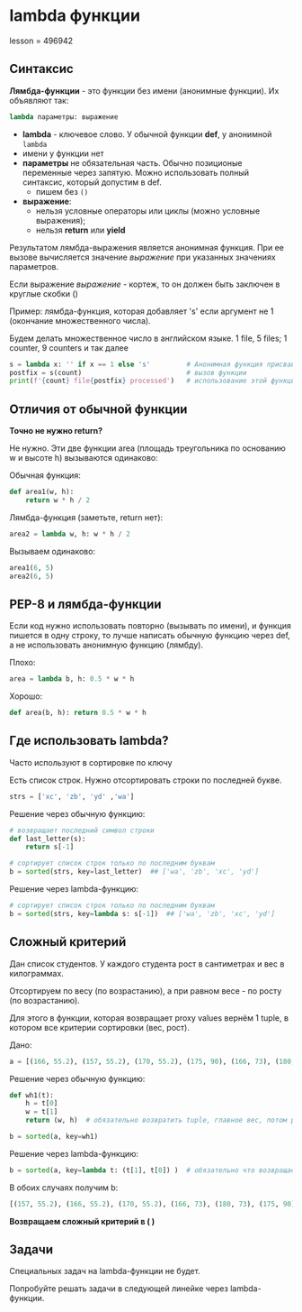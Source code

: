 # lambda функции

lesson = 496942

## Синтаксис

**Лямбда-функции** - это функции без имени (анонимные функции). Их объявляют так:

```python
lambda параметры: выражение
```

* **lambda** - ключевое слово. У обычной функции **def**, у анонимной `lambda`
* имени у функции нет
* **параметры** не обязательная часть. Обычно позиционые переменные через запятую. Можно использовать полный синтаксис, который допустим в def.
    * пишем без `()`
* **выражение**:
    * нельзя условные операторы или циклы (можно условные выражения);
    * нельзя **return** или **yield**

Результатом лямбда-выражения является анонимная функция. При ее вызове вычисляется значение *выражение* при указанных значениях параметров. 

Если выражение *выражение* - кортеж, то он должен быть заключен в круглые скобки ()

Пример: лямбда-функция, которая добавляет 's' если аргумент не 1 (окончание множественного числа).

Будем делать множественное число в английском языке. 1 file, 5 files; 1 counter, 9 counters и так далее

```python
s = lambda x: '' if x == 1 else 's'         # Анонимная функция присваивается переменной s.
postfix = s(count)                          # вызов функции 
print(f'{count} file{postfix} processed')   # использование этой функции
```

## Отличия от обычной функции

**Точно не нужно return?**

Не нужно. Эти две функции area (площадь треугольника по основанию w и высоте h) вызываются одинаково:

Обычная функция:
```python
def area1(w, h):
    return w * h / 2
```

Лямбда-функция (заметьте, return нет):
```python
area2 = lambda w, h: w * h / 2
```

Вызываем одинаково:
```python
area1(6, 5)
area2(6, 5)
```

## PEP-8 и лямбда-функции

Если код нужно использовать повторно (вызывать по имени), и функция пишется в одну строку, то лучше написать обычную функцию через def, а не использовать анонимную функцию (лямбду).

Плохо:
```python
area = lambda b, h: 0.5 * w * h 
```

Хорошо:
```python
def area(b, h): return 0.5 * w * h
```

## Где использовать lambda?

Часто используют в сортировке по ключу

Есть список строк. Нужно отсортировать строки по последней букве.
```python
strs = ['xc', 'zb', 'yd' ,'wa']
```
Решение через обычную функцию:
```python
# возвращает последний символ строки
def last_letter(s):
    return s[-1]

# сортирует список строк только по последним буквам
b = sorted(strs, key=last_letter)  ## ['wa', 'zb', 'xc', 'yd']
```
Решение через lambda-функцию:

```python
# сортирует список строк только по последним буквам
b = sorted(strs, key=lambda s: s[-1])  ## ['wa', 'zb', 'xc', 'yd']
```

## Сложный критерий

Дан список студентов. У каждого студента рост в сантиметрах и вес в килограммах.

Отсортируем по весу (по возрастанию), а при равном весе - по росту (по возрастанию).

Для этого в функции, которая возвращает proxy values вернём 1 tuple, в котором все критерии сортировки (вес, рост).

Дано:
```python
a = [(166, 55.2), (157, 55.2), (170, 55.2), (175, 90), (166, 73), (180, 73)]
```
Решение через обычную функцию:
```python
def wh1(t):
    h = t[0]
    w = t[1]
    return (w, h)  # обязательно возвратить tuple, главное вес, потом рост

b = sorted(a, key=wh1)
```

Решение через lambda-функцию:
```python
b = sorted(a, key=lambda t: (t[1], t[0]) )  # обязательно что возвращаем в ( )
```
В обоих случаях получим b:
```python
[(157, 55.2), (166, 55.2), (170, 55.2), (166, 73), (180, 73), (175, 90)]
```

**Возвращаем сложный критерий в ( )**

## Задачи

Специальных задач на lambda-функции не будет.

Попробуйте решать задачи в следующей линейке через lambda-функции.

